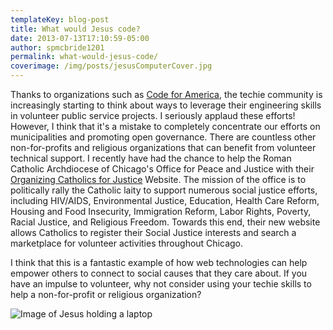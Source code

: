 ```yaml
---
templateKey: blog-post
title: What would Jesus code?
date: 2013-07-13T17:10:59-05:00 
author: spmcbride1201
permalink: what-would-jesus-code/
coverimage: /img/posts/jesusComputerCover.jpg
---
```

Thanks to organizations such as <a title="Code for American Website" href="http://codeforamerica.org/" target="_blank">Code for America</a>, the techie community is increasingly starting to think about ways to leverage their engineering skills in volunteer public service projects. I seriously applaud these efforts! However, I think that it's a mistake to completely concentrate our efforts on municipalities and promoting open governance. There are countless other non-for-profits and religious organizations that can benefit from volunteer technical support. I recently have had the chance to help the Roman Catholic Archdiocese of Chicago's Office for Peace and Justice with their <a href="http://organizingcatholicsforjustice.org/" target="_blank">Organizing Catholics for Justice</a> Website. The mission of the office is to politically rally the Catholic laity to support numerous social justice efforts, including HIV/AIDS, Environmental Justice, Education, Health Care Reform, Housing and Food Insecurity, Immigration Reform, Labor Rights, Poverty, Racial Justice, and Religious Freedom. Towards this end, their new website allows Catholics to register their Social Justice interests and search a marketplace for volunteer activities throughout Chicago.

I think that this is a fantastic example of how web technologies can help empower others to connect to social causes that they care about. If you have an impulse to volunteer, why not consider using your techie skills to help a non-for-profit or religious organization?

![Image of Jesus holding a laptop ](/img/posts/jesus-computer.jpg)
